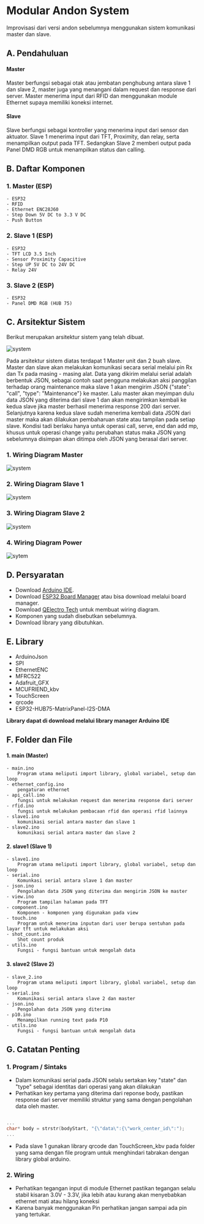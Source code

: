# Modular Andon System

Improvisasi dari versi andon sebelumnya menggunakan sistem komunikasi master dan slave.

## A. Pendahuluan

#### Master

Master berfungsi sebagai otak atau jembatan penghubung antara slave 1 dan slave 2, master juga yang menangani dalam request dan response dari server. Master menerima input dari RFID dan menggunakan module Ethernet supaya memiliki koneksi internet.

#### Slave

Slave berfungsi sebagai kontroller yang menerima input dari sensor dan aktuator. Slave 1 menerima input dari TFT, Proximity, dan relay, serta menampilkan output pada TFT. Sedangkan Slave 2 memberi output pada Panel DMD RGB untuk menampilkan status dan calling.

## B. Daftar Komponen

### 1. Master (ESP)
    - ESP32
    - RFID
    - Ethernet ENC28J60
    - Step Down 5V DC to 3.3 V DC
    - Push Button

### 2. Slave 1 (ESP)
    - ESP32
    - TFT LCD 3.5 Inch
    - Sensor Proximity Capacitive
    - Step UP 5V DC to 24V DC
    - Relay 24V

### 3. Slave 2 (ESP)
    - ESP32
    - Panel DMD RGB (HUB 75)

## C. Arsitektur Sistem

Berikut merupakan arsitektur sistem yang telah dibuat.

![system](/images/system_architecture.PNG)

Pada arsitektur sistem diatas terdapat 1 Master unit dan 2 buah slave. Master dan slave akan melakukan komunikasi secara serial melalui pin Rx dan Tx pada masing - masing alat. Data yang dikirim melalui serial adalah berbentuk JSON, sebagai contoh saat pengguna melakukan aksi panggilan terhadap orang maintenance maka slave 1 akan mengirim JSON {"state": "call", "type": "Maintenance"} ke master. Lalu master akan meyimpan dulu data JSON yang diterima dari slave 1 dan akan mengirimkan kembali ke kedua slave jika master berhasil menerima response 200 dari server. Selanjutnya karena kedua slave sudah menerima kembali data JSON dari master maka akan dilakukan pembaharuan state atau tampilan pada setiap slave. Kondisi tadi berlaku hanya untuk operasi call, serve, end dan add mp, khusus untuk operasi change yaitu perubahan status maka JSON yang sebelumnya disimpan akan ditimpa oleh JSON yang berasal dari server.

### 1. Wiring Diagram Master

![system](/images/wiring_master.png)

### 2. Wiring Diagram Slave 1

![system](/images/wiring_slave1.png)

### 3. Wiring Diagram Slave 2

![system](/images/wiring_slave2.png)

### 4. Wiring Diagram Power

![sytem](/images/wiring_power.png)

## D. Persyaratan

- Download [Arduino IDE](https://www.arduino.cc/en/software).
- Download [ESP32 Board Manager](https://github.com/iotechbugs/esp32-arduino) atau bisa download melalui board manager.
- Download [QElectro Tech](https://qelectrotech.org/download.php) untuk membuat wiring diagram.
- Komponen yang sudah disebutkan sebelumnya.
- Download library yang dibutuhkan.

## E. Library

- ArduinoJson
- SPI
- EthernetENC
- MFRC522
- Adafruit_GFX
- MCUFRIEND_kbv
- TouchScreen
- qrcode
- ESP32-HUB75-MatrixPanel-I2S-DMA

**Library dapat di download melalui library manager Arduino IDE**

## F. Folder dan File

#### 1. main (Master)
    - main.ino
        Program utama meliputi import library, global variabel, setup dan loop
    - ethernet_config.ino
        pengaturan ethernet
    - api_call.ino
        fungsi untuk melakukan request dan menerima response dari server
    - rfid.ino
        fungsi untuk melakukan pembacaan rfid dan operasi rfid lainnya
    - slave1.ino
        komunikasi serial antara master dan slave 1
    - slave2.ino
        komunikasi serial antara master dan slave 2

#### 2. slave1 (Slave 1)
    - slave1.ino
        Program utama meliputi import library, global variabel, setup dan loop
    - serial.ino
        Komunkasi serial antara slave 1 dan master
    - json.ino
        Pengolahan data JSON yang diterima dan mengirim JSON ke master
    - view.ino
        Program tampilan halaman pada TFT
    - component.ino
        Komponen - komponen yang digunakan pada view
    - touch.ino
        Program untuk menerima inputan dari user berupa sentuhan pada layar tft untuk melakukan aksi
    - shot_count.ino
        Shot count produk
    - utils.ino
        Fungsi - fungsi bantuan untuk mengolah data

#### 3. slave2 (Slave 2)
    - slave_2.ino
        Program utama meliputi import library, global variabel, setup dan loop
    - serial.ino
        Komunikasi serial antara slave 2 dan master
    - json.ino
        Pengolahan data JSON yang diterima
    - p10.ino
        Menampilkan running text pada P10
    - utils.ino
        Fungsi - fungsi bantuan untuk mengolah data

## G. Catatan Penting

### 1. Program / Sintaks

- Dalam komunikasi serial pada JSON selalu sertakan key "state" dan "type" sebagai identitas dari operasi yang akan dilakukan
- Perhatikan key pertama yang diterima dari reponse body, pastikan response dari server memiliki struktur yang sama dengan pengolahan data oleh master.

```c++

...
char* body = strstr(bodyStart, "{\"data\":{\"work_center_id\":");
...

```

- Pada slave 1 gunakan library qrcode dan TouchScreen_kbv pada folder yang sama dengan file program untuk menghindari tabrakan dengan library global arduino.

### 2. Wiring

- Perhatikan tegangan input di module Ethernet pastikan tegangan selalu stabil kisaran 3.0V - 3.3V, jika lebih atau kurang akan menyebabkan ethernet mati atau hilang koneksi
- Karena banyak menggunakan Pin perhatikan jangan sampai ada pin yang tertukar.
